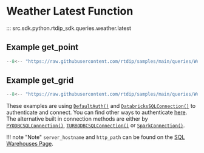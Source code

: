 # Weather Latest Function
::: src.sdk.python.rtdip_sdk.queries.weather.latest

## Example get_point

```python
--8<-- "https://raw.githubusercontent.com/rtdip/samples/main/queries/WeatherQueryBuilder/Latest-Point/latest_point.py"
```
    
## Example get_grid

```python
--8<-- "https://raw.githubusercontent.com/rtdip/samples/main/queries/WeatherQueryBuilder/Latest-Grid/latest_grid.py"
```

These examples are using [```DefaultAuth()```](../../../authentication/azure.md) and [```DatabricksSQLConnection()```](../../connectors/db-sql-connector.md) to authenticate and connect. You can find other ways to authenticate [here](../../../authentication/azure.md). The alternative built in connection methods are either by [```PYODBCSQLConnection()```](../../connectors/pyodbc-sql-connector.md), [```TURBODBCSQLConnection()```](../../connectors/turbodbc-sql-connector.md) or [```SparkConnection()```](../../connectors/spark-connector.md).

!!! note "Note"
    </b>```server_hostname``` and ```http_path``` can be found on the [SQL Warehouses Page](../../../../queries/databricks/sql-warehouses.md). <br />